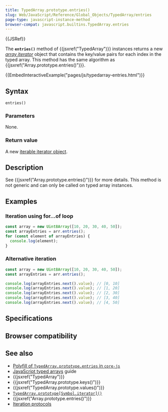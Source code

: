 ```yaml
---
title: TypedArray.prototype.entries()
slug: Web/JavaScript/Reference/Global_Objects/TypedArray/entries
page-type: javascript-instance-method
browser-compat: javascript.builtins.TypedArray.entries
---
```


{{JSRef}}

The **`entries()`** method of {{jsxref("TypedArray")}} instances returns a new _[array iterator](/Web/JavaScript/Reference/Global_Objects/Iterator)_ object that contains the key/value pairs for each index in the typed array. This method has the same algorithm as {{jsxref("Array.prototype.entries()")}}.

{{EmbedInteractiveExample("pages/js/typedarray-entries.html")}}

## Syntax

```js-nolint
entries()
```

### Parameters

None.

### Return value

A new [iterable iterator object](/Web/JavaScript/Reference/Global_Objects/Iterator).

## Description

See {{jsxref("Array.prototype.entries()")}} for more details. This method is not generic and can only be called on typed array instances.

## Examples

### Iteration using for...of loop

```js
const array = new Uint8Array([10, 20, 30, 40, 50]);
const arrayEntries = arr.entries();
for (const element of arrayEntries) {
  console.log(element);
}
```

### Alternative iteration

```js
const array = new Uint8Array([10, 20, 30, 40, 50]);
const arrayEntries = arr.entries();

console.log(arrayEntries.next().value); // [0, 10]
console.log(arrayEntries.next().value); // [1, 20]
console.log(arrayEntries.next().value); // [2, 30]
console.log(arrayEntries.next().value); // [3, 40]
console.log(arrayEntries.next().value); // [4, 50]
```

## Specifications



## Browser compatibility



## See also

- [Polyfill of `TypedArray.prototype.entries` in `core-js`](https://github.com/zloirock/core-js#ecmascript-typed-arrays)
- [JavaScript typed arrays](/Web/JavaScript/Guide/Typed_arrays) guide
- {{jsxref("TypedArray")}}
- {{jsxref("TypedArray.prototype.keys()")}}
- {{jsxref("TypedArray.prototype.values()")}}
- [`TypedArray.prototype[Symbol.iterator]()`](/Web/JavaScript/Reference/Global_Objects/TypedArray/Symbol.iterator)
- {{jsxref("Array.prototype.entries()")}}
- [Iteration protocols](/Web/JavaScript/Reference/Iteration_protocols)

